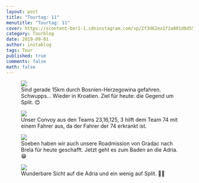 ```yaml
---
layout: post
title: "Tourtag: 11"
menutitle: "Tourtag: 11"
cover: https://scontent-ber1-1.cdninstagram.com/vp/2f3d62ea1f2a001d8d55a6f818c09242/5E10A14E/t51.2885-15/e35/69550836_2552971491463594_8635968104408960286_n.jpg?_nc_ht=scontent-ber1-1.cdninstagram.com
category: Tourblog
date: 2019-09-01
author: instablog
tags: Tour
published: true
comments: false
math: false
---
```


<figure><img src="https://scontent-ber1-1.cdninstagram.com/vp/da5dca031888817e1468e2b441079a7c/5E0E7F8E/t51.2885-15/e35/67837854_375484956718182_1597458133124875671_n.jpg?_nc_ht=scontent-ber1-1.cdninstagram.com"/> <figcaption>Sind gerade 15km durch Bosnien-Herzegowina gefahren. Schwupps... Wieder in Kroatien. Ziel für heute: die Gegend um Split. 😊</figcaption></figure>
<figure><img src="https://scontent-ber1-1.cdninstagram.com/vp/8c2f8c88629bb6ff1a7b4de96250fa40/5E115C0A/t51.2885-15/e35/67417416_2196316974000674_9037401024122845804_n.jpg?_nc_ht=scontent-ber1-1.cdninstagram.com"/> <figcaption>Unser Convoy aus den Teams 23,16,125, 3 hilft dem Team 74 mit einem Fahrer aus, da der Fahrer der 74 erkrankt ist.</figcaption></figure>
<figure><img src="https://scontent-ber1-1.cdninstagram.com/vp/2f3d62ea1f2a001d8d55a6f818c09242/5E10A14E/t51.2885-15/e35/69550836_2552971491463594_8635968104408960286_n.jpg?_nc_ht=scontent-ber1-1.cdninstagram.com"/> <figcaption>Soeben haben wir auch unsere Roadmission von Gradac nach Brela für heute geschafft. Jetzt geht es zum Baden an die Adria. 😁</figcaption></figure>
<figure><img src="https://scontent-ber1-1.cdninstagram.com/vp/8c88e1c6019b9935cacf019ccb0cb027/5E1236F1/t51.2885-15/e35/67702957_2493297547624175_6589515996438180124_n.jpg?_nc_ht=scontent-ber1-1.cdninstagram.com"/> <figcaption>Wunderbare Sicht auf die Adria und ein wenig auf Split. 📸😁</figcaption></figure>
